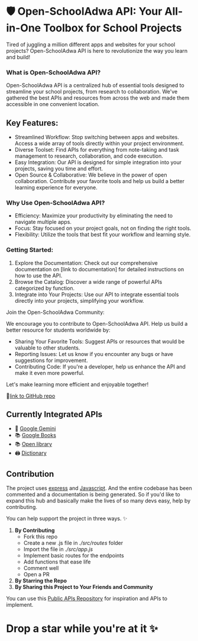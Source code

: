 # 🛡 Open-SchoolAdwa API: Your All-in-One Toolbox for School Projects

Tired of juggling a million different apps and websites for your school projects? Open-SchoolAdwa API is here to revolutionize the way you learn and build!

### What is Open-SchoolAdwa API?

Open-SchoolAdwa API is a centralized hub of essential tools designed to streamline your school projects, from research to collaboration. We've gathered the best APIs and resources from across the web and made them accessible in one convenient location.

## Key Features:

- Streamlined Workflow: Stop switching between apps and websites. Access a wide array of tools directly within your project environment.
- Diverse Toolset: Find APIs for everything from note-taking and task management to research, collaboration, and code execution.
- Easy Integration: Our API is designed for simple integration into your projects, saving you time and effort.
- Open Source & Collaborative: We believe in the power of open collaboration. Contribute your favorite tools and help us build a better learning experience for everyone.

### Why Use Open-SchoolAdwa API?

- Efficiency: Maximize your productivity by eliminating the need to navigate multiple apps.
- Focus: Stay focused on your project goals, not on finding the right tools.
- Flexibility: Utilize the tools that best fit your workflow and learning style.

### Getting Started:

1. Explore the Documentation: Check out our comprehensive documentation on [link to documentation] for detailed instructions on how to use the API.
2. Browse the Catalog: Discover a wide range of powerful APIs categorized by function.
3. Integrate into Your Projects: Use our API to integrate essential tools directly into your projects, simplifying your workflow.

Join the Open-SchoolAdwa Community:

We encourage you to contribute to Open-SchoolAdwa API. Help us build a better resource for students worldwide by:

- Sharing Your Favorite Tools: Suggest APIs or resources that would be valuable to other students.
- Reporting Issues: Let us know if you encounter any bugs or have suggestions for improvement.
- Contributing Code: If you're a developer, help us enhance the API and make it even more powerful.

Let's make learning more efficient and enjoyable together!

🔗[link to GitHub repo](https://github.com/josephT273/open-schooladwa)

## Currently Integrated APIs

- 🐙 [Google Gemini](https://api.github.com/)
- 📚 [Google Books](https://www.googleapis.com)
- 📚 [Open library](https://openlibrary.org/)
- 🖨 [Dictionary](https://api.dictionaryapi.dev/)

## Contribution

The project uses [express](https://expressjs.com/) and [Javascript](https://www.javascript.org/). And the entire codebase has been commented and a documentation is being generated. So if you'd like to expand this hub and basically make the lives of so many devs easy, help by contributing.

You can help support the project in three ways. ✨

1. **By Contributing**
   - Fork this repo
   - Create a new .js file in _./src/routes_ folder
   - Import the file in _./src/app.js_
   - Implement basic routes for the endpoints
   - Add functions that ease life
   - Comment well
   - Open a PR
1. **By Starring the Repo**
1. **By Sharing this Project to Your Friends and Community**

You can use this [Public APIs Repository](https://github.com/public-apis/public-apis) for inspiration and APIs to implement.

# Drop a star while you're at it ✨
